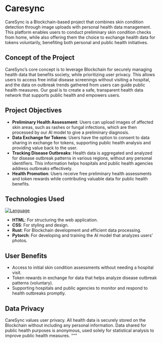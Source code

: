 # Caresync
CareSync is a Blockchain-based project that combines skin condition detection through image uploads with personal health data management. This platform enables users to conduct preliminary skin condition checks from home, while also offering them the choice to exchange health data for tokens voluntarily, benefiting both personal and public health initiatives.

## Concept of the Project

CareSync’s core concept is to leverage Blockchain for securely managing health data that benefits society, while prioritizing user privacy. This allows users to access free initial disease screenings without visiting a hospital, and the data on outbreak trends gathered from users can guide public health measures. Our goal is to create a safe, transparent health data network that supports public health and empowers users.

## Project Objectives

- **Preliminary Health Assessment**: Users can upload images of affected skin areas, such as rashes or fungal infections, which are then processed by our AI model to give a preliminary diagnosis.
- **Data Exchange for Tokens**: Users have the option to consent to data sharing in exchange for tokens, supporting public health analysis and providing value back to the user.
- **Tracking Disease Outbreaks**: Health data is aggregated and analyzed for disease outbreak patterns in various regions, without any personal identifiers. This information helps hospitals and public health agencies address outbreaks effectively.
- **Health Promotion**: Users receive free preliminary health assessments and token rewards while contributing valuable data for public health benefits.

## Technologies Used
[![Language](https://skillicons.dev/icons?i=html,css,rust,pytorch)](https://skillicons.dev)
- **HTML**: For structuring the web application.
- **CSS**: For styling and design.
- **Rust**: For Blockchain development and efficient data processing.
- **Pytorch**: For developing and training the AI model that analyzes users' photos.

## User Benefits

- Access to initial skin condition assessments without needing a hospital visit.
- Token rewards in exchange for data that helps analyze disease outbreak patterns (voluntary).
- Supporting hospitals and public agencies to monitor and respond to health outbreaks promptly.

## Data Privacy

CareSync values user privacy. All health data is securely stored on the Blockchain without including any personal information. Data shared for public health purposes is anonymous, used solely for statistical analysis to improve public health measures.
"""


